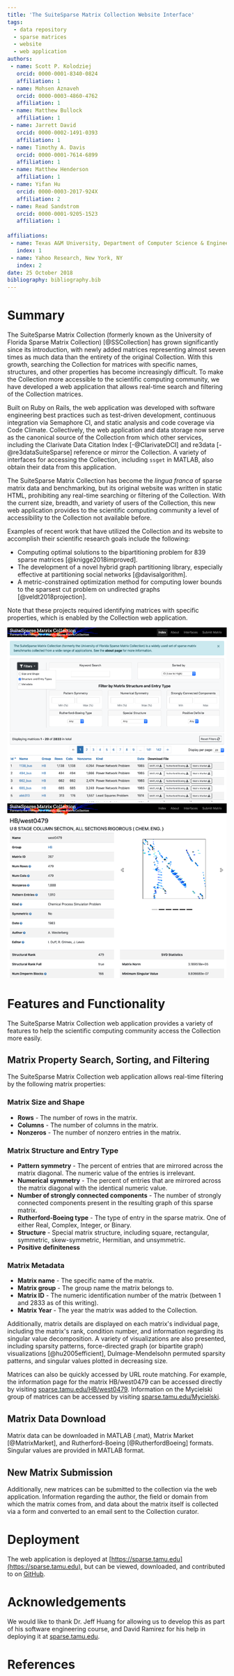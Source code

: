 ```yaml
---
title: 'The SuiteSparse Matrix Collection Website Interface'
tags:
  - data repository
  - sparse matrices
  - website
  - web application
authors:
 - name: Scott P. Kolodziej
   orcid: 0000-0001-8340-0824
   affiliation: 1
 - name: Mohsen Aznaveh
   orcid: 0000-0003-4860-4762
   affiliation: 1
 - name: Matthew Bullock
   affiliation: 1
 - name: Jarrett David
   orcid: 0000-0002-1491-0393
   affiliation: 1
 - name: Timothy A. Davis
   orcid: 0000-0001-7614-6899
   affiliation: 1
 - name: Matthew Henderson
   affiliation: 1
 - name: Yifan Hu
   orcid: 0000-0003-2017-924X
   affiliation: 2
 - name: Read Sandstrom
   orcid: 0000-0001-9205-1523
   affiliation: 1

affiliations:
 - name: Texas A&M University, Department of Computer Science & Engineering, College Station, TX
   index: 1
 - name: Yahoo Research, New York, NY
   index: 2
date: 25 October 2018
bibliography: bibliography.bib
---
```


# Summary

The SuiteSparse Matrix Collection (formerly known as the University of Florida Sparse Matrix Collection) [@SSCollection] has grown significantly since its introduction, with newly added matrices representing almost seven times as much data than the entirety of the original Collection. With this growth, searching the Collection for matrices with specific names, structures, and other properties has become increasingly difficult. To make the Collection more accessible to the scientific computing community, we have developed a web application that allows real-time search and filtering of the Collection matrices.

Built on Ruby on Rails, the web application was developed with software engineering best practices such as test-driven development, continuous integration via Semaphore CI, and static analysis and code coverage via Code Climate. Collectively, the web application and data storage now serve as the canonical source of the Collection from which other services, including the Clarivate Data Citation Index [-@ClarivateDCI] and re3data [-@re3dataSuiteSparse] reference or mirror the Collection. A variety of interfaces for accessing the Collection, including `ssget` in MATLAB, also obtain their data from this application.

The SuiteSparse Matrix Collection has become the *lingua franca* of sparse matrix data and benchmarking, but its original website was written in static HTML, prohibiting any real-time searching or filtering of the Collection. With the current size, breadth, and variety of users of the Collection, this new web application provides to the scientific computing community a level of accessibility to the Collection not available before.

Examples of recent work that have utilized the Collection and its website to accomplish their scientific research goals include the following:

 - Computing optimal solutions to the bipartitioning problem for 839 sparse matrices [@knigge2018improved].
 - The development of a novel hybrid graph partitioning library, especially effective at partitioning social networks [@davisalgorithm].
 - A metric-constrained optimization method for computing lower bounds to the sparsest cut problem on undirected graphs [@veldt2018projection].

Note that these projects required identifying matrices with specific properties, which is enabled by the Collection web application.

[![Index page with real-time filtering](index_small.png)](index.png)
[![Specific matrix data and visualizations](west0479_small.png)](west0479.png)

# Features and Functionality

The SuiteSparse Matrix Collection web application provides a variety of features to help the scientific computing community access the Collection more easily.

## Matrix Property Search, Sorting, and Filtering

The SuiteSparse Matrix Collection web application allows real-time filtering by the following matrix properties:

### Matrix Size and Shape
  - **Rows** - The number of rows in the matrix.
  - **Columns** - The number of columns in the matrix.
  - **Nonzeros** - The number of nonzero entries in the matrix.

### Matrix Structure and Entry Type
  - **Pattern symmetry** - The percent of entries that are mirrored across the matrix diagonal. The numeric value of the entries is irrelevant.
  - **Numerical symmetry** - The percent of entries that are mirrored across the matrix diagonal with the identical numeric value.
  - **Number of strongly connected components** - The number of strongly connected components present in the resulting graph of this sparse matrix.
  - **Rutherford-Boeing type** - The type of entry in the sparse matrix. One of either Real, Complex, Integer, or Binary.
  - **Structure** - Special matrix structure, including square, rectangular, symmetric, skew-symmetric, Hermitian, and unsymmetric.
  - **Positive definiteness**

### Matrix Metadata
  - **Matrix name** - The specific name of the matrix.
  - **Matrix group** - The group name the matrix belongs to.
  - **Matrix ID** - The numeric identification number of the matrix (between 1 and 2833 as of this writing).
  - **Matrix Year** - The year the matrix was added to the Collection.

Additionally, matrix details are displayed on each matrix's individual page, including the matrix's rank, condition number, and information regarding its singular value decomposition. A variety of visualizations are also presented, including sparsity patterns, force-directed graph (or bipartite graph) visualizations [@hu2005efficient], Dulmage-Mendelsohn permuted sparsity patterns, and singular values plotted in decreasing size.

Matrices can also be quickly accessed by URL route matching. For example, the information page for the matrix HB/west0479 can be accessed directly by visiting [sparse.tamu.edu/HB/west0479](https://sparse.tamu.edu/HB/west0479). Information on the Mycielski group of matrices can be accessed by visiting [sparse.tamu.edu/Mycielski](https://sparse.tamu.edu/Mycielski).

## Matrix Data Download

Matrix data can be downloaded in MATLAB (.mat), Matrix Market [@MatrixMarket], and Rutherford-Boeing [@RutherfordBoeing] formats. Singular values are provided in MATLAB format.

## New Matrix Submission

Additionally, new matrices can be submitted to the collection via the web application. Information regarding the author, the field or domain from which the matrix comes from, and data about the matrix itself is collected via a form and converted to an email sent to the Collection curator.

# Deployment

The web application is deployed at [https://sparse.tamu.edu](https://sparse.tamu.edu), but can be viewed, downloaded, and contributed to on [GitHub](https://github.com/ScottKolo/suitesparse-matrix-collection-website).

# Acknowledgements

We would like to thank Dr. Jeff Huang for allowing us to develop this as part of his software engineering course, and David Ramirez for his help in deploying it at [sparse.tamu.edu](https://sparse.tamu.edu).

# References
